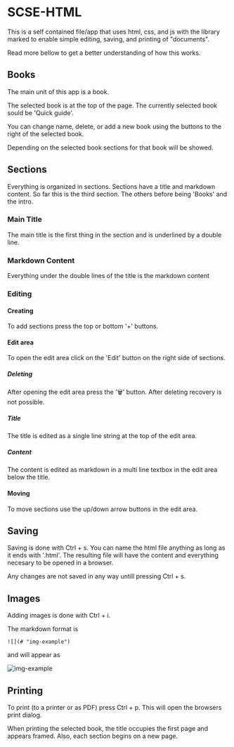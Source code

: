 # SCSE-HTML

This is a self contained file/app that uses html, css, and js with the library marked to enable simple editing, saving, and printing of "documents".

Read more bellow to get a better understanding of how this works.

## Books

The main unit of this app is a book.

The selected book is at the top of the page. The currently selected book sould be 'Quick guide'.

You can change name, delete, or add a new book using the buttons to the right of the selected book.

Depending on the selected book sections for that book will be showed.

## Sections

Everything is organized in sections. Sections have a title and markdown content. So far this is the third section. The others before being 'Books' and the intro.

### Main Title

The main title is the first thing in the section and is underlined by a double line.

### Markdown Content

Everything under the double lines of the title is the markdown content

### Editing

#### Creating

To add sections press the top or bottom '+' buttons.

#### Edit area

To open the edit area click on the 'Edit' button on the right side of sections.

##### Deleting

After opening the edit area press the '🗑' button. After deleting recovery is not possible.

##### Title

The title is edited as a single line string at the top of the edit area.

##### Content

The content is edited as markdown in a multi line textbox in the edit area below the title.

#### Moving

To move sections use the up/down arrow buttons in the edit area.

## Saving

Saving is done with Ctrl + s. You can name the html file anything as long as it ends with '.html'. The resulting file will have the content and everything necesary to be opened in a browser.

Any changes are not saved in any way untill pressing Ctrl + s.

## Images

Adding images is done with Ctrl + i.

The markdown format is

    ![](# "img-example")

and will appear as

![](# "img-example")

## Printing

To print (to a printer or as PDF) press Ctrl + p. This will open the browsers print dialog.

When printing the selected book, the title occupies the first page and appears framed. Also, each section begins on a new page.
